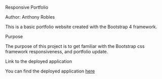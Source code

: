 Responsive Portfolio

Author: Anthony Robles

This is a basic portfolio website created with the Bootstrap 4 framework.

Purpose

The purpose of this project is to get familiar with the Bootstrap css framework responsiveness, and portfolio update.

Link to the deployed application

You can find the deployed application <a href="https://arobl034.github.io/main-portfolio.github.io/" target="_blank">here</a>